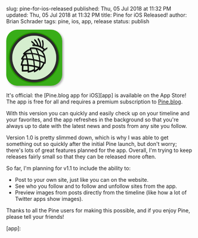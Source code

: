 slug: pine-for-ios-released
published: Thu, 05 Jul 2018 at 11:32 PM
updated: Thu, 05 Jul 2018 at 11:32 PM
title: Pine for iOS Released!
author: Brian Schrader
tags: pine, ios, app, release
status: publish

<div class="image-container">
<img
    src="/images/blog/pine/pine-app-logo-light.png"
    alt="Pine.blog iOS App Logo"
    style="max-width:150px; width:80%; box-shadow:3px 3px 5px darkgrey; border-radius:30px; padding:0; margin-right:10px;"
/>
</div>

It's official: the [Pine.blog app for iOS][app] is available on the App Store! The app is free for all and requires a premium subscription to [Pine.blog](https://pine.blog).

With this version you can quickly and easily check up on your timeline and your favorites, and the app refreshes in the background so that you're always up to date with the latest news and posts from any site you follow.

Version 1.0 is pretty slimmed down, which is why I was able to get something out so quickly after the initial Pine launch, but don't worry; there's lots of great features planned for the app. Overall, I'm trying to keep releases fairly small so that they can be released more often.

So far, I'm planning for v1.1 to include the ability to:

- Post to your own site, just like you can on the website.
- See who you follow and to follow and unfollow sites from the app.
- Preview images from posts directly from the timeline (like how a lot of Twitter apps show images).

Thanks to all the Pine users for making this possible, and if you enjoy Pine, please tell your friends!

[app]:

